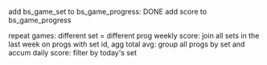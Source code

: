 add bs_game_set to bs_game_progress: DONE
add score to bs_game_progress

repeat games: different set = different prog
weekly score: join all sets in the last week on progs with set id, agg
total avg: group all progs by set and accum
daily score: filter by today's set  
